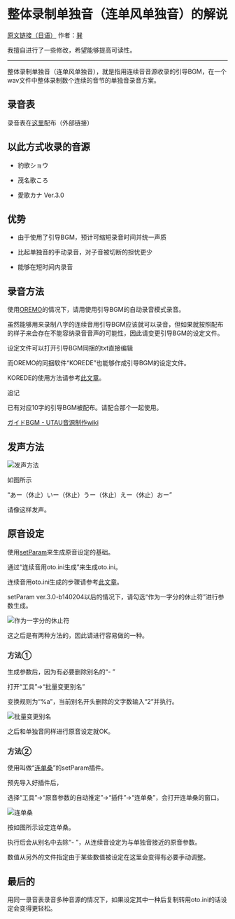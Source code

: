 # 整体录制单独音（连单风单独音）的解说

[原文链接（日语）](https://ch.nicovideo.jp/tatsu3/blomaga/ar491077) 作者：[巽](https://www.nicovideo.jp/user/2828687)

我擅自进行了一些修改，希望能够提高可读性。

---

整体录制单独音（连单风单独音），就是指用连续音音源收录的引导BGM，在一个wav文件中整体录制数个连续的音节的单独音录音方案。

## 录音表

录音表在[这里](https://bowlroll.net/file/110302)配布（外部链接）

## 以此方式收录的音源

* 豹歌ショウ

* 茂名歌ころ

* 愛歌カナ Ver.3.0

## 优势

* 由于使用了引导BGM，预计可缩短录音时间并统一声质

* 比起单独音的手动录音，对子音被切断的担忧更少

* 能够在短时间内录音

## 录音方法

使用[OREMO](https://osdn.net/users/nwp8861/pf/OREMO/files/)的情况下，请用使用引导BGM的自动录音模式录音。

虽然能够用来录制八字的连续音用引导BGM应该就可以录音，但如果就按照配布的样子来会存在不能容纳录音音声的可能性，因此请变更引导BGM的设定文件。

设定文件可以打开引导BGM同捆的txt直接编辑

而OREMO的同捆软件“KOREDE”也能够作成引导BGM的设定文件。

KOREDE的使用方法请参考[此文章](http://nwp8861.blog92.fc2.com/blog-entry-282.html)。

追记

已有对应10字的引导BGM被配布。请配合那个一起使用。

[ガイドBGM - UTAU音源制作wiki](https://w.atwiki.jp/vbmaker/pages/26.html#id_a0402944)

## 发声方法

![发声方法](https://bmimg.nicovideo.jp/image/ch2563977/54635/ecbdb74979c2d843263652417bbaf91dfd328b12.png)

如图所示

“あー（休止）いー（休止）うー（休止）えー（休止）おー”

请像这样发声。

## 原音设定

使用[setParam](https://osdn.net/users/nwp8861/pf/setParam/files/)来生成原音设定的基础。

通过“连续音用oto.ini生成”来生成oto.ini。

连续音用oto.ini生成的步骤请参考[此文章](http://ch.nicovideo.jp/tatsu3/blomaga/ar441502)。

setParam ver.3.0-b140204以后的情况下，请勾选“作为一字分的休止符”进行参数生成。

![作为一字分的休止符](https://bmimg.nicovideo.jp/image/ch2563977/187214/44777f8e4bfd91d4b5fdd8a3c1003bd6bf126ab4.png)

这之后是有两种方法的，因此请进行容易做的一种。

### 方法①

生成参数后，因为有必要删除别名的“- ”

打开“工具”→“批量变更别名”

变换规则为“%a”，当前别名开头删除的文字数输入“2”并执行。

![批量变更别名](https://bmimg.nicovideo.jp/image/ch2563977/187218/2ac86f946470bf1f6ca072dcd40abc9c0194ae2d.png)

之后和单独音同样进行原音设定就OK。

### 方法②

使用叫做“[连单桑](https://bowlroll.net/file/102992)”的setParam插件。

预先导入好插件后，

选择“工具”→“原音参数的自动推定”→“插件”→“连单桑”，会打开连单桑的窗口。

![连单桑](https://bmimg.nicovideo.jp/image/ch2563977/187219/31a39ee1ef3b0194631fcef4404da38ec6cca7a7.png)

按如图所示设定连单桑。

执行后会从别名中去除“- ”，从连续音设定为与单独音接近的原音参数。

数值从另外的文件指定由于某些数值被设定在这里会变得有必要手动调整。

## 最后的

用同一录音表录音多种音源的情况下，如果设定其中一种后复制转用oto.ini的话设定会变得更轻松。
